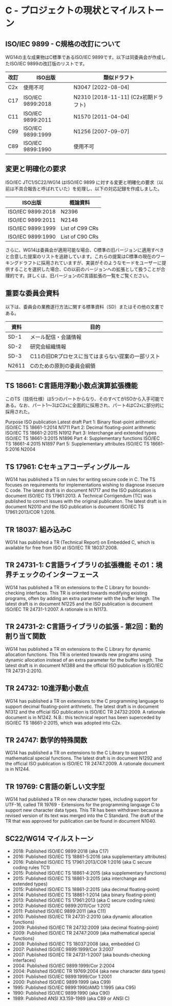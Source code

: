 # C - プロジェクトの現状とマイルストーン

## ISO/IEC 9899 - C規格の改訂について

WG14の主な成果物はC標準であるISO/IEC 9899です。以下は同委員会が作成したISO/IEC 9899の改訂版のリストです。

| 改訂 | ISO出版 | 類似ドラフト |
| ---- | ---- | ---- |
| C2x | 使用不可 | N3047 [2022-08-04] |
| C17 | ISO/IEC 9899:2018 | N2310 [2018-11-11] (C2x初期ドラフト) |
| C11 | ISO/IEC 9899:2011 | N1570 [2011-04-04] |
| C99 | ISO/IEC 9899:1999 | N1256 [2007-09-07] |
| C89 | ISO/IEC 9899:1990 | 使用不可 |

## 変更と明確化の要求

ISO/IEC JTC1/SC22/WG14 はISO/IEC 9899 に対する変更と明確化の要求（以前は不具合報告と呼ばれていた）を処理し、以下の対応記録を作成しました。

| ISO出版 | 概論資料 |
| ---- | ---- |
| ISO/IEC 9899:2018 | N2396 |
| ISO/IEC 9899:2011	| N2148 |
| ISO/IEC 9899:1999	| List of C99 CRs |
| ISO/IEC 9899:1990	| List of C90 CRs |

さらに、WG14は委員会が適用可能な場合、C標準の旧バージョンに適用すべきと合意した提案のリストを追跡しています。これらの提案はC標準の現在のワーキングドラフトに採用されていますが、実装がそのようなモードをユーザーに提供することを選択した場合、Cの以前のバージョンへの拡張として扱うことが合理的です。詳しくは、旧バージョンのC言語拡張の一覧をご覧ください。

## 重要な委員会資料

以下は、委員会の業務遂行方法に関する標準資料（SD）またはその他の文書である。

| 資料 | 目的 |
| ---- | ---- |
| SD-1 | メール配信・会議情報 |
| SD-2 | 研究会組織情報 |
| SD-3 | C11の旧DRプロセスに当てはまらない提案の一部リスト |
| N2611 | Cのための原則の委員会綱領 |

## TS 18661: C言語用浮動小数点演算拡張機能

このTS（技術仕様）は5つのパートからなり、そのすべてがISOから入手可能である。なお、パート1～3はC2xに全面的に採用され、パート4はC2xに部分的に採用された。

Purpose	ISO publication	Latest draft
Part 1: Binary float-point arithmetic	ISO/IEC TS 18661-1:2014	N1711
Part 2: Decimal floating-point arithmetic	ISO/IEC TS 18661-2:2015	N1912
Part 3: Interchange and extended types	ISO/IEC TS 18661-3:2015	N1896
Part 4: Supplementary functions	ISO/IEC TS 18661-4:2015	N1897
Part 5: Supplementary attributes	ISO/IEC TS 18661-5:2016	N2004

## TS 17961: Cセキュアコーディングルール

WG14 has published a TS on rules for writing secure code in C. The TS focuses on requirements for implementations wishing to diagnose insecure C code. The latest draft is in document N1717 and the ISO publication is document ISO/IEC TS 17961:2013. A Technical Corrigendum (TC) was published to correct issues with the original publication. The latest draft is in document N2010 and the ISO publication is document ISO/IEC TS 17961:2013/COR 1:2016.

## TR 18037: 組み込みC

WG14 has published a TR (Technical Report) on Embedded C, which is available for free from ISO at ISO/IEC TR 18037:2008.

## TR 24731-1: C言語ライブラリの拡張機能 その1：境界チェックのインターフェース

WG14 has published a TR on extensions to the C Library for bounds-checking interfaces. This TR is oriented towards modifying existing programs, often by adding an extra parameter with the buffer length. The latest draft is in document N1225 and the ISO publication is document ISO/IEC TR 24731-1:2007. A rationale is in N1173.

## TR 24731-2: C言語ライブラリの拡張 - 第2回：動的割り当て関数

WG14 has published a TR on extensions to the C Library for dynamic allocation functions. This TR is oriented towards new programs using dynamic allocation instead of an extra parameter for the buffer length. The latest draft is in document N1388 and the official ISO publication is ISO/IEC TR 24731-2:2010.

## TR 24732: 10進浮動小数点

WG14 has published a TR on extensions to the C programming language to support decimal floating-point arithmetic. The latest draft is in document N1312 and the official ISO publication is ISO/IEC TR 24732:2009. A rationale document is in N1242. N.B.: this technical report has been superceded by ISO/IEC TS 18661-2:2015, which was adopted into C2x.

## TR 24747: 数学的特殊関数

WG14 has published a TR on extensions to the C Library to support mathematical special functions. The latest draft is in document N1292 and the official ISO publication is ISO/IEC TR 24747:2009. A rationale document is in N1244.

## TR 19769: C言語の新しい文字型

WG14 had published a TR on new character types, including support for UTF-16, called TR 19769 - Extensions for the programming language C to support new character data types. This TR has been withdrawn because a revised version of its text was merged into the C Standard. The draft of the TR that was approved for publication can be found in document N1040.

## SC22/WG14 マイルストーン

- 2018: Published ISO/IEC 9899:2018 (aka C17)
- 2016: Published ISO/IEC TS 18861-5:2016 (aka supplementary attributes)
- 2016: Published ISO/IEC TS 17961:2013/COR 1:2016 (aka C secure coding rules TC1)
- 2015: Published ISO/IEC TS 18861-4:2015 (aka supplementary functions)
- 2015: Published ISO/IEC TS 18861-3:2015 (aka interchange and extended types)
- 2015: Published ISO/IEC TS 18861-2:2015 (aka decimal floating-point)
- 2014: Published ISO/IEC TS 18861-1:2014 (aka binary floating-point)
- 2013: Published ISO/IEC TS 17961:2013 (aka C secure coding rules)
- 2012: Published ISO/IEC 9899:2011/Cor 1:2012
- 2011: Published ISO/IEC 9899:2011 (aka C11)
- 2010: Published ISO/IEC TR 24731-2:2010 (aka dynamic allocation functions)
- 2009: Published ISO/IEC TR 24732:2009 (aka decimal floating-point)
- 2009: Published ISO/IEC TR 24747:2009 (aka mathematical special functions)
- 2008: Published ISO/IEC TS 18037:2008 (aka, embedded C)
- 2007: Published ISO/IEC 9899:1999/Cor 3:2007
- 2007: Published ISO/IEC TR 24731-1:2007 (aka bounds-checking interfaces)
- 2004: Published ISO/IEC 9899:1999/Cor 2:2004
- 2004: Published ISO/IEC TR 19769:2004 (aka new character data types)
- 2001: Published ISO/IEC 9899:1999/Cor 1:2001
- 2000: Published ISO/IEC 9899:1999 (aka C99)
- 1995: Published ISO/IEC 9899:1990/AMD 1:1995 (aka C95)
- 1990: Published ISO/IEC 9899:1990 (aka C90)
- 1989: Published ANSI X3.159-1989 (aka C89 or ANSI C)